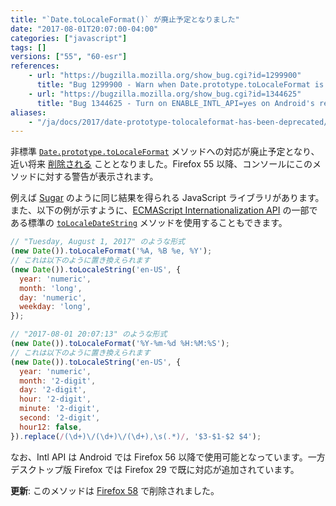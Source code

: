 ```yaml
---
title: "`Date.toLocaleFormat()` が廃止予定となりました"
date: "2017-08-01T20:07:00-04:00"
categories: ["javascript"]
tags: []
versions: ["55", "60-esr"]
references:
    - url: "https://bugzilla.mozilla.org/show_bug.cgi?id=1299900"
      title: "Bug 1299900 - Warn when Date.prototype.toLocaleFormat is used"
    - url: "https://bugzilla.mozilla.org/show_bug.cgi?id=1344625"
      title: "Bug 1344625 - Turn on ENABLE_INTL_API=yes on Android's release build"
aliases:
    - "/ja/docs/2017/date-prototype-tolocaleformat-has-been-deprecated/"
---
```

非標準 [`Date.prototype.toLocaleFormat`](https://developer.mozilla.org/docs/Web/JavaScript/Reference/Global_Objects/Date/toLocaleFormat) メソッドへの対応が廃止予定となり、近い将来 [削除される](https://www.fxsitecompat.dev/ja/docs/2015/date-prototype-tolocaleformat-will-be-removed/) こととなりました。Firefox 55 以降、コンソールにこのメソッドに対する警告が表示されます。

例えば [Sugar](https://sugarjs.com/) のように同じ結果を得られる JavaScript ライブラリがあります。また、以下の例が示すように、[ECMAScript Internationalization API](https://hacks.mozilla.org/2014/12/introducing-the-javascript-internationalization-api/) の一部である標準の [`toLocaleDateString`](https://developer.mozilla.org/docs/Web/JavaScript/Reference/Global_Objects/Date/toLocaleDateString) メソッドを使用することもできます。

```js
// "Tuesday, August 1, 2017" のような形式
(new Date()).toLocaleFormat('%A, %B %e, %Y');
// これは以下のように置き換えられます
(new Date()).toLocaleString('en-US', {
  year: 'numeric',
  month: 'long',
  day: 'numeric',
  weekday: 'long',
});
```

```js
// "2017-08-01 20:07:13" のような形式
(new Date()).toLocaleFormat('%Y-%m-%d %H:%M:%S');
// これは以下のように置き換えられます
(new Date()).toLocaleString('en-US', {
  year: 'numeric',
  month: '2-digit',
  day: '2-digit',
  hour: '2-digit',
  minute: '2-digit',
  second: '2-digit',
  hour12: false,
}).replace(/(\d+)\/(\d+)\/(\d+),\s(.*)/, '$3-$1-$2 $4');
```

なお、Intl API は Android では Firefox 56 以降で使用可能となっています。一方デスクトップ版 Firefox では Firefox 29 で既に対応が追加されています。

**更新**: このメソッドは [Firefox 58](https://www.fxsitecompat.dev/ja/docs/2017/date-prototype-tolocaleformat-has-been-removed/) で削除されました。
